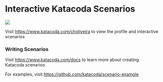 # Interactive Katacoda Scenarios

[![](http://shields.katacoda.com/katacoda/choliveira/count.svg)](https://www.katacoda.com/choliveira "Get your profile on Katacoda.com")

Visit https://www.katacoda.com/choliveira to view the profile and interactive scenarios

### Writing Scenarios
Visit https://www.katacoda.com/docs to learn more about creating Katacoda scenarios

For examples, visit https://github.com/katacoda/scenario-example
